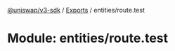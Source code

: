 [@uniswap/v3-sdk](../README.md) / [Exports](../modules.md) / entities/route.test

# Module: entities/route.test
